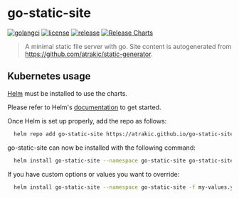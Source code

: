 # go-static-site

[![golangci](https://github.com/atrakic/go-static-site/actions/workflows/ci.yml/badge.svg)](https://github.com/atrakic/go-static-site/actions/workflows/ci.yml)
[![license](https://img.shields.io/github/license/atrakic/go-static-site.svg)](https://github.com/atrakic/go-static-site/blob/main/LICENSE)
[![release](https://img.shields.io/github/release/atrakic/go-static-site/all.svg)](https://github.com/atrakic/go-static-site/releases)
[![Release Charts](https://github.com/atrakic/go-static-site/actions/workflows/chart-release.yml/badge.svg)](https://github.com/atrakic/go-static-site/actions/workflows/chart-release.yml)

> A minimal static file server with go.
> Site content is autogenerated from https://github.com/atrakic/static-generator.

## Kubernetes usage

[Helm](https://helm.sh) must be installed to use the charts.

Please refer to Helm's [documentation](https://helm.sh/docs/) to get started.

Once Helm is set up properly, add the repo as follows:

```bash
  helm repo add go-static-site https://atrakic.github.io/go-static-site
```

go-static-site can now be installed with the following command:

```bash
  helm install go-static-site --namespace go-static-site go-static-site/go-static-site --create-namespace
```

If you have custom options or values you want to override:

```bash
  helm install go-static-site --namespace go-static-site -f my-values.yaml go-static-site/go-static-site
```
